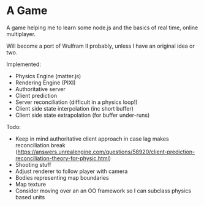 # A Game

A game helping me to learn some node.js and the basics of real time, online multiplayer.

Will become a port of Wulfram II probably, unless I have an original idea or two.

Implemented:
* Physics Engine (matter.js)
* Rendering Engine (PIXI)
* Authoritative server
* Client prediction
* Server reconciliation (difficult in a physics loop!)
* Client side state interpolation (inc short buffer)
* Client side state extrapolation (for buffer under-runs)

Todo:
* Keep in mind authoritative client approach in case lag makes reconciliation break (https://answers.unrealengine.com/questions/58920/client-prediction-reconciliation-theory-for-physic.html)
* Shooting stuff
* Adjust renderer to follow player with camera
* Bodies representing map boundaries
* Map texture
* Consider moving over an an OO framework so I can subclass physics based units

